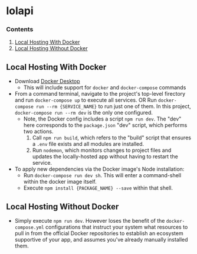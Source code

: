 # lolapi

### Contents
1. [Local Hosting With Docker](#local-hosting-with-docker)
2. [Local Hosting Without Docker](#local-hosting-without-docker)

## Local Hosting With Docker

* Download [Docker Desktop](https://www.docker.com/products/docker-desktop)
    * This will include support for `docker` and `docker-compose` commands
* From a command terminal, navigate to the project's top-level firectory and run `docker-compose up` to execute all services.
OR
Run `docker-compose run --rm {SERVICE_NAME}` to run just one of them.  In this project, `docker-compose run --rm dev` is the only one configured.
    * Note, the Docker config includes a script `npm run dev`.  The "dev" here corresponds to the `package.json` "dev" script, which performs two actions.
        1. Call `npm run build`, which refers to the "build" script that ensures a `.env` file exists and all modules are installed.
        2. Run `nodemon`, which monitors changes to project files and updates the locally-hosted app without having to restart the service.
* To apply new dependencies via the Docker image's Node installation:
    * Run `docker-compose run dev sh`.  This will enter a command-shell within the docker image itself.
    * Execute `npm install {PACKAGE_NAME} --save` within that shell.

## Local Hosting Without Docker

* Simply execute `npm run dev`.  However loses the benefit of the `docker-compose.yml` configurations that instruct your system what resources to pull in from the official Docker repositories to establish an ecosystem supportive of your app, and assumes you've already manually installed them.